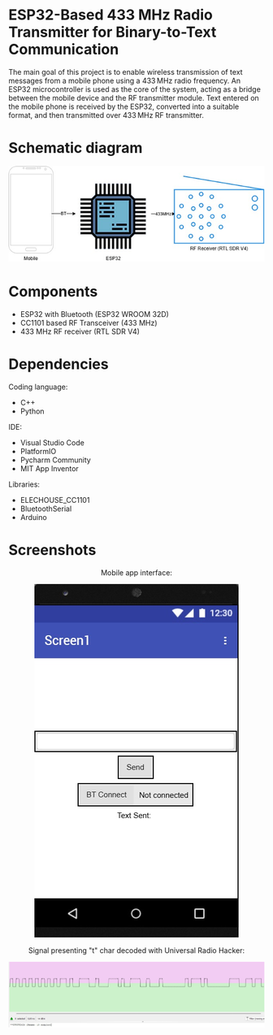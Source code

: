 
# ESP32-Based 433 MHz Radio Transmitter for Binary-to-Text Communication

The main goal of this project is to enable wireless transmission of text messages from a mobile phone using a 433 MHz radio frequency. An ESP32 microcontroller is used as the core of the system, acting as a bridge between the mobile device and the RF transmitter module. Text entered on the mobile phone is received by the ESP32, converted into a suitable format, and then transmitted over 433 MHz RF transmitter.

# Schematic diagram

<p align="center">
  <img src="Data/schematics_diagram.jpg"/>
</p>

# Components

- ESP32 with Bluetooth (ESP32 WROOM 32D)
- CC1101 based RF Transceiver (433 MHz)
- 433 MHz RF receiver (RTL SDR V4)

# Dependencies

Coding language:
- C++
- Python

IDE:

- Visual Studio Code
- PlatformIO
- Pycharm Community
- MIT App Inventor 

Libraries:
- ELECHOUSE_CC1101
- BluetoothSerial
- Arduino


# Screenshots
<p align="center">
Mobile app interface:
</p>
<p align="center">
  <img src="Data/Mobile_app.jpg"/>
</p>

<p align="center">
  Signal presenting "t" char decoded with Universal Radio Hacker:
</p>
<p align="center">
  <img src="Data/t_example.jpg"/>
</p>
